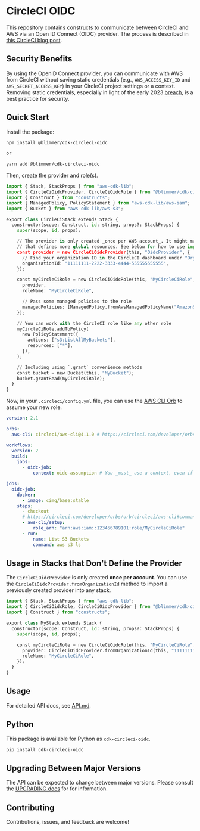 # CircleCI OIDC

This repository contains constructs to communicate between CircleCI and AWS via an Open ID Connect (OIDC) provider. The
process is described in [this CircleCI blog post](https://circleci.com/blog/openid-connect-identity-tokens/).

## Security Benefits

By using the OpenID Connect provider, you can communicate with AWS from CircleCI without saving static credentials
(e.g., `AWS_ACCESS_KEY_ID` and `AWS_SECRET_ACCESS_KEY`) in your CircleCI project settings or a context. Removing static
credentials, especially in light of the early 2023 [breach](https://circleci.com/blog/jan-4-2023-incident-report/), is a
best practice for security.

## Quick Start

Install the package:

```bash
npm install @blimmer/cdk-circleci-oidc

or

yarn add @blimmer/cdk-circleci-oidc
```

Then, create the provider and role(s).

```python
import { Stack, StackProps } from "aws-cdk-lib";
import { CircleCiOidcProvider, CircleCiOidcRole } from "@blimmer/cdk-circleci-oidc";
import { Construct } from "constructs";
import { ManagedPolicy, PolicyStatement } from "aws-cdk-lib/aws-iam";
import { Bucket } from "aws-cdk-lib/aws-s3";

export class CircleCiStack extends Stack {
  constructor(scope: Construct, id: string, props?: StackProps) {
    super(scope, id, props);

    // The provider is only created _once per AWS account_. It might make sense to define this in a separate stack
    // that defines more global resources. See below for how to use import the provider in stacks that don't define it.
    const provider = new CircleCiOidcProvider(this, "OidcProvider", {
      // Find your organization ID in the CircleCI dashboard under "Organization Settings"
      organizationId: "11111111-2222-3333-4444-555555555555",
    });

    const myCircleCiRole = new CircleCiOidcRole(this, "MyCircleCiRole", {
      provider,
      roleName: "MyCircleCiRole",

      // Pass some managed policies to the role
      managedPolicies: [ManagedPolicy.fromAwsManagedPolicyName("AmazonS3ReadOnlyAccess")],
    });

    // You can work with the CircleCI role like any other role
    myCircleCiRole.addToPolicy(
      new PolicyStatement({
        actions: ["s3:ListAllMyBuckets"],
        resources: ["*"],
      }),
    );

    // Including using `.grant` convenience methods
    const bucket = new Bucket(this, "MyBucket");
    bucket.grantRead(myCircleCiRole);
  }
}
```

Now, in your `.circleci/config.yml` file, you can use the
[AWS CLI Orb](https://circleci.com/developer/orbs/orb/circleci/aws-cli) to assume your new role.

```yaml
version: 2.1

orbs:
  aws-cli: circleci/aws-cli@4.1.0 # https://circleci.com/developer/orbs/orb/circleci/aws-cli

workflows:
  version: 2
  build:
    jobs:
      - oidc-job:
          context: oidc-assumption # You _must_ use a context, even if it doesn't contain any secrets (see https://circleci.com/docs/openid-connect-tokens/#openid-connect-id-token-availability)

jobs:
  oidc-job:
    docker:
      - image: cimg/base:stable
    steps:
      - checkout
      # https://circleci.com/developer/orbs/orb/circleci/aws-cli#commands-setup
      - aws-cli/setup:
          role_arn: "arn:aws:iam::123456789101:role/MyCircleCiRole"
      - run:
          name: List S3 Buckets
          command: aws s3 ls
```

## Usage in Stacks that Don't Define the Provider

The `CircleCiOidcProvider` is only created **once per account**. You can use the
`CircleCiOidcProvider.fromOrganizationId` method to import a previously created provider into any stack.

```python
import { Stack, StackProps } from "aws-cdk-lib";
import { CircleCiOidcRole, CircleCiOidcProvider } from "@blimmer/cdk-circleci-oidc";
import { Construct } from "constructs";

export class MyStack extends Stack {
  constructor(scope: Construct, id: string, props?: StackProps) {
    super(scope, id, props);

    const myCircleCiRole = new CircleCiOidcRole(this, "MyCircleCiRole", {
      provider: CircleCiOidcProvider.fromOrganizationId(this, "11111111-2222-3333-4444-555555555555"),
      roleName: "MyCircleCiRole",
    });
  }
}
```

## Usage

For detailed API docs, see [API.md](/API.md).

## Python

This package is available for Python as `cdk-circleci-oidc`.

```bash
pip install cdk-circleci-oidc
```

## Upgrading Between Major Versions

The API can be expected to change between major versions. Please consult the [UPGRADING docs](/UPGRADING.md.md) for for
information.

## Contributing

Contributions, issues, and feedback are welcome!
